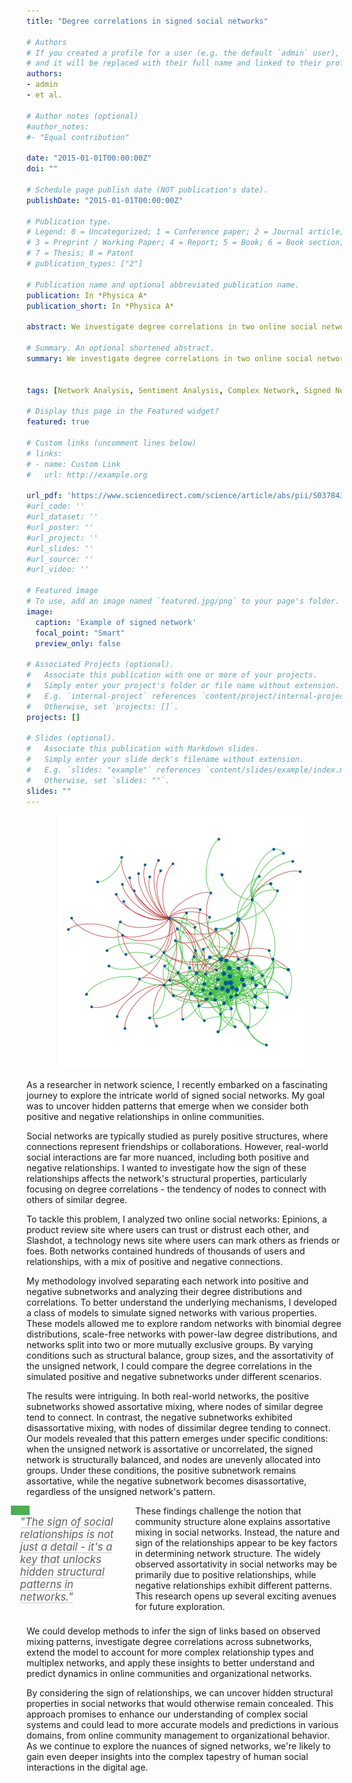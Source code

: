 ```yaml
---
title: "Degree correlations in signed social networks"

# Authors
# If you created a profile for a user (e.g. the default `admin` user), write the username (folder name) here 
# and it will be replaced with their full name and linked to their profile.
authors:
- admin
- et al.

# Author notes (optional)
#author_notes:
#- "Equal contribution"

date: "2015-01-01T00:00:00Z"
doi: ""

# Schedule page publish date (NOT publication's date).
publishDate: "2015-01-01T00:00:00Z"

# Publication type.
# Legend: 0 = Uncategorized; 1 = Conference paper; 2 = Journal article;
# 3 = Preprint / Working Paper; 4 = Report; 5 = Book; 6 = Book section;
# 7 = Thesis; 8 = Patent
# publication_types: ["2"]

# Publication name and optional abbreviated publication name.
publication: In *Physica A*
publication_short: In *Physica A*

abstract: We investigate degree correlations in two online social networks where users are connected through different types of links. We find that, while subnetworks in which links have a positive connotation, such as endorsement and trust, are characterized by assortative mixing by degree, networks in which links have a negative connotation, such as disapproval and distrust, are characterized by disassortative patterns. We introduce a class of simple theoretical models to analyze the interplay between network topology and the superimposed structure based on the sign of links. Results uncover the conditions that underpin the emergence of the patterns observed in the data, namely the assortativity of positive subnetworks and the disassortativity of negative ones. We discuss the implications of our study for the analysis of signed complex networks.

# Summary. An optional shortened abstract.
summary: We investigate degree correlations in two online social networks where users are connected through different types of links. We find that, while subnetworks in which links have a positive connotation, such as endorsement and trust, are characterized by assortative mixing by degree, networks in which links have a negative connotation, such as disapproval and distrust, are characterized by disassortative patterns. We introduce a class of simple theoretical models to analyze the interplay between network topology and the superimposed structure based on the sign of links. Results uncover the conditions that underpin the emergence of the patterns observed in the data, namely the assortativity of positive subnetworks and the disassortativity of negative ones. We discuss the implications of our study for the analysis of signed complex networks.


tags: [Network Analysis, Sentiment Analysis, Complex Network, Signed Networks]

# Display this page in the Featured widget?
featured: true

# Custom links (uncomment lines below)
# links:
# - name: Custom Link
#   url: http://example.org

url_pdf: 'https://www.sciencedirect.com/science/article/abs/pii/S0378437114010334'
#url_code: ''
#url_dataset: ''
#url_poster: ''
#url_project: ''
#url_slides: ''
#url_source: ''
#url_video: ''

# Featured image
# To use, add an image named `featured.jpg/png` to your page's folder. 
image:
  caption: 'Example of signed network'
  focal_point: "Smart"
  preview_only: false

# Associated Projects (optional).
#   Associate this publication with one or more of your projects.
#   Simply enter your project's folder or file name without extension.
#   E.g. `internal-project` references `content/project/internal-project/index.md`.
#   Otherwise, set `projects: []`.
projects: []

# Slides (optional).
#   Associate this publication with Markdown slides.
#   Simply enter your slide deck's filename without extension.
#   E.g. `slides: "example"` references `content/slides/example/index.md`.
#   Otherwise, set `slides: ""`.
slides: ""
---
```


<p align="center">
  <img src="featured.png" alt="alt text">
</p>

As a researcher in network science, I recently embarked on a fascinating journey to explore the intricate world of signed social networks. My goal was to uncover hidden patterns that emerge when we consider both positive and negative relationships in online communities.

Social networks are typically studied as purely positive structures, where connections represent friendships or collaborations. However, real-world social interactions are far more nuanced, including both positive and negative relationships. I wanted to investigate how the sign of these relationships affects the network's structural properties, particularly focusing on degree correlations - the tendency of nodes to connect with others of similar degree.

To tackle this problem, I analyzed two online social networks: Epinions, a product review site where users can trust or distrust each other, and Slashdot, a technology news site where users can mark others as friends or foes. Both networks contained hundreds of thousands of users and relationships, with a mix of positive and negative connections.

My methodology involved separating each network into positive and negative subnetworks and analyzing their degree distributions and correlations. To better understand the underlying mechanisms, I developed a class of models to simulate signed networks with various properties. These models allowed me to explore random networks with binomial degree distributions, scale-free networks with power-law degree distributions, and networks split into two or more mutually exclusive groups. By varying conditions such as structural balance, group sizes, and the assortativity of the unsigned network, I could compare the degree correlations in the simulated positive and negative subnetworks under different scenarios.

The results were intriguing. In both real-world networks, the positive subnetworks showed assortative mixing, where nodes of similar degree tend to connect. In contrast, the negative subnetworks exhibited disassortative mixing, with nodes of dissimilar degree tending to connect. Our models revealed that this pattern emerges under specific conditions: when the unsigned network is assortative or uncorrelated, the signed network is structurally balanced, and nodes are unevenly allocated into groups. Under these conditions, the positive subnetwork remains assortative, while the negative subnetwork becomes disassortative, regardless of the unsigned network's pattern.

<div class="quote-container">
  <blockquote class="styled-quote">
    <div class="quote-rectangle"></div>
    <p>"The sign of social relationships is not just a detail - it's a key that unlocks hidden structural patterns in networks."</p>
  </blockquote>
  <p>These findings challenge the notion that community structure alone explains assortative mixing in social networks. Instead, the nature and sign of the relationships appear to be key factors in determining network structure. The widely observed assortativity in social networks may be primarily due to positive relationships, while negative relationships exhibit different patterns. This research opens up several exciting avenues for future exploration. </p>
</div>

We could develop methods to infer the sign of links based on observed mixing patterns, investigate degree correlations across subnetworks, extend the model to account for more complex relationship types and multiplex networks, and apply these insights to better understand and predict dynamics in online communities and organizational networks.

By considering the sign of relationships, we can uncover hidden structural properties in social networks that would otherwise remain concealed. This approach promises to enhance our understanding of complex social systems and could lead to more accurate models and predictions in various domains, from online community management to organizational behavior. As we continue to explore the nuances of signed networks, we're likely to gain even deeper insights into the complex tapestry of human social interactions in the digital age.

<style>
.quote-container {
  margin: 1em 0;
  overflow: hidden;
  width: 100%; /* Ensure container doesn't exceed body width */
}

.styled-quote {
  /* background-color: #f9f9f9; */
  padding: 1em 0.8em 0.8em 0; /* Removed left padding */
  position: relative;
  margin: 0 0 1em 0;
  border: none;
  font-size: 1.2em;
}

.styled-quote p {
  margin: 0;
  padding-left: 15px; /* Should match the width of the rectangle */
  font-style: italic;
  text-decoration: underline;
  text-decoration-color: #ccc;
  text-underline-offset: 3px;
}

.quote-rectangle {
  width: 30px;
  height: 15px;
  background-color: #4CAF50;
  position: absolute;
  top: 0;
  left: 0;
}

.quote-container > p {
  font-size: 1em;
  margin: 0;
  overflow: hidden; /* Prevent text overflow */
}

@media (min-width: 768px) {
  .quote-container {
    position: relative;
    left: -5%;
    width: 105%; /* Slightly less overflow */
  }

  .styled-quote {
    float: left;
    width: 35%; /* Smaller width for the quote box */
    margin-right: -1em;
    margin-bottom: 0.5em;
  }
  
  .quote-container > p {
    width: calc(65% - 1em); /* Adjust width to prevent overflow */
    float: right;
  }
}

@media (max-width: 767px) {
  .quote-container {
    width: 100%;
    margin-left: 0;
  }

  .styled-quote {
    width: 100%;
  }
}
</style>
